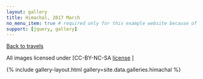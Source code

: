 ```yaml
---
layout: gallery
title: Himachal, 2017 March
no_menu_item: true # required only for this example website because of menu construction
support: [jquery, gallery]
---
```


[Back to travels](/travels)


 All images licensed under [CC-BY-NC-SA [license](https://creativecommons.org/licenses/by-nc-sa/4.0) ]

{% include gallery-layout.html gallery=site.data.galleries.himachal %}


